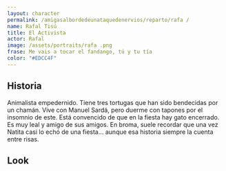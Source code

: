 ```yaml
---
layout: character
permalink: /amigasalbordedeunataquedenervios/reparto/rafa /
name: Rafal Tisú 
title: El Activista
actor: Rafal
image: /assets/portraits/rafa .png
frase: Me vais a tocar el fandango, tú y tu tía
color: "#EDCC4F"
---
```


## Historia

Animalista empedernido. Tiene tres tortugas que han sido bendecidas por un chamán. Vive con Manuel Sardá, pero duerme con tapones por el insomnio de este. Está convencido de que en la fiesta hay gato encerrado. Es muy leal y amigo de sus amigos. En broma, suele recordar que una vez Natita casi lo echó de una fiesta… aunque esa historia siempre la cuenta entre risas.

## Look

